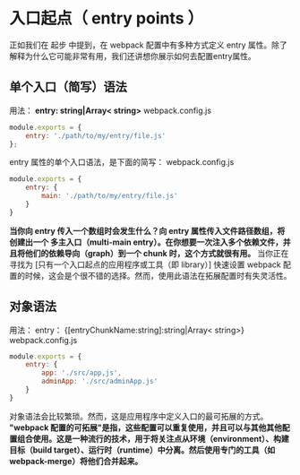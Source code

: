# 入口起点（ entry points ）
正如我们在 起步 中提到，在 webpack 配置中有多种方式定义 entry 属性。除了解释为什么它可能非常有用，我们还讲想你展示如何去配置entry属性。

## 单个入口（简写）语法
用法： **entry: string|Array< string>**
webpack.config.js
``` javascript
module.exports = {
    entry: './path/to/my/entry/file.js'
};
```
entry 属性的单个入口语法，是下面的简写：
webpack.config.js
``` javascript
module.exports = {
    entry: {
        main: './path/to/my/entry/file.js'
    }
}
```
**当你向 entry 传入一个数组时会发生什么？向 entry 属性传入文件路径数组，将创建出一个 多主入口（multi-main entry）。在你想要一次注入多个依赖文件，并且将他们的依赖导向（graph）到一个 chunk 时，这个方式就很有用。**
当你正在寻找为 [只有一个入口起点的应用程序或工具（即 library）] 快速设置 webpack 配置的时候，这会是个很不错的选择。然而，使用此语法在拓展配置时有失灵活性。
## 对象语法
用法： entry： {[entryChunkName:string]:string|Array< string>}
webpack.config.js
``` javascript
module.exports = {
    entry: {
        app: './src/app,js',
        adminApp: './src/adminApp.js'
    }
}
```
对象语法会比较繁琐。然而，这是应用程序中定义入口的最可拓展的方式。
**"webpack 配置的可拓展"是指，这些配置可以重复使用，并且可以与其他其他配置组合使用。这是一种流行的技术，用于将关注点从环境（environment）、构建目标（build target）、运行时（runtime）中分离。然后使用专门的工具（如 webpack-merge）将他们合并起来。**